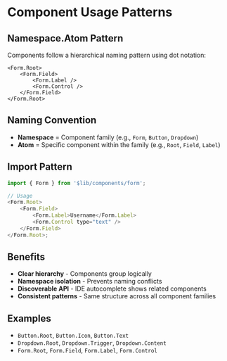 # Component Usage Patterns

## Namespace.Atom Pattern

Components follow a hierarchical naming pattern using dot notation:

```svelte
<Form.Root>
	<Form.Field>
		<Form.Label />
		<Form.Control />
	</Form.Field>
</Form.Root>
```

## Naming Convention

- **Namespace** = Component family (e.g., `Form`, `Button`, `Dropdown`)
- **Atom** = Specific component within the family (e.g., `Root`, `Field`, `Label`)

## Import Pattern

```javascript
import { Form } from '$lib/components/form';

// Usage
<Form.Root>
	<Form.Field>
		<Form.Label>Username</Form.Label>
		<Form.Control type="text" />
	</Form.Field>
</Form.Root>;
```

## Benefits

- **Clear hierarchy** - Components group logically
- **Namespace isolation** - Prevents naming conflicts
- **Discoverable API** - IDE autocomplete shows related components
- **Consistent patterns** - Same structure across all component families

## Examples

- `Button.Root`, `Button.Icon`, `Button.Text`
- `Dropdown.Root`, `Dropdown.Trigger`, `Dropdown.Content`
- `Form.Root`, `Form.Field`, `Form.Label`, `Form.Control`
